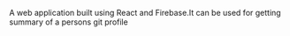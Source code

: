 A web application built using React and Firebase.It can be used for getting summary of a persons git profile
